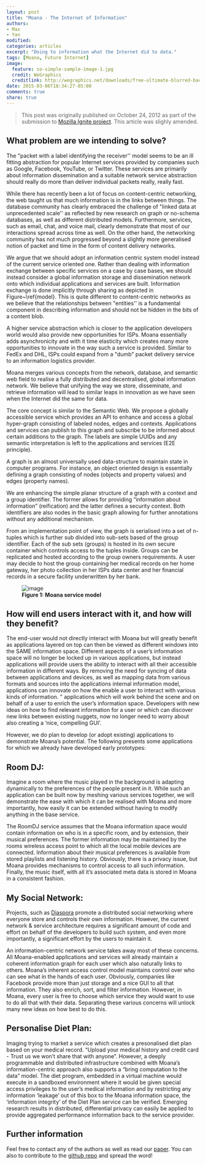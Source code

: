 ```yaml
---
layout: post
title: "Moana - The Internet of Information"
authors: 
- Max
- Yan
modified:
categories: articles
excerpt: "Doing to information what the Internet did to data."
tags: [Moana, Future Internet]
image:
  feature: so-simple-sample-image-1.jpg
  credit: WeGraphics
  creditlink: http://wegraphics.net/downloads/free-ultimate-blurred-background-pack/
date: 2015-03-06T18:34:27-05:00
comments: true
share: true
---
```


> This post was originally published on October 24, 2012 as part of the submission to [Mozilla Ignite project](https://mozillaignite.org/apps/411/). This article was slighly amended.

## What problem are we intending to solve?

The  "packet with a label identifying the receiver'' model seems to be an ill fitting abstraction for popular Internet services provided by companies such as Google, Facebook, YouTube, or Twitter. These services are primarily about information dissemination and a suitable network service abstraction should really do more than deliver individual packets really, really fast.

While there has recently been a lot of focus on content-centric networking, the web taught us that much information is in the links between things. The database community has clearly embraced the challenge of "linked data at unprecedented scale'' as reflected by new research on graph or no-schema databases, as well as different distributed models. Furthermore, services, such as email, chat, and voice mail, clearly demonstrate that most of our interactions spread across time as well. On the other hand, the networking community has not much progressed beyond a slightly more generalised notion of packet and time in the form of content delivery networks.

We argue that we should adopt an information centric system model instead of the current service oriented one. Rather than dealing with information exchange between specific services on a case by case bases, we should instead consider a global information storage and dissemination network onto which individual applications and services are built. Information exchange is done implicitly through sharing as depicted in Figure~\ref{model}. This is quite different to content-centric networks as we believe that the relationships between "entities'' is a fundamental component in describing information and should not be hidden in the bits of a content blob.

A higher service abstraction which is closer to the application developers world would also provide new opportunities for ISPs. Moana essentially adds asynchronicity and with it time elasticity which creates many more opportunities to innovate in the way such a service is provided. Similar to FedEx and DHL, ISPs could expand from a "dumb" packet delivery service to an information logistics provider.

Moana merges various concepts from the network, database, and semantic web field to realise a fully distributed and decentralised, global information network. We believe that unifying the way we store, disseminate, and retrieve information will lead to similar leaps in innovation as we have seen when the Internet did the same for data.

The core concept is similar to the Semantic Web. We propose a globally accessible service which provides an API to enhance and access a global hyper-graph consisting of labeled nodes, edges and contexts. Applications and services can publish to this graph and subscribe to be informed about certain additions to the graph. The labels are simple UUIDs and any semantic interpretation is left to the applications and services (E2E principle).

A graph is an almost universally used data-structure to maintain state in computer programs. For instance, an object oriented design is essentially defining a graph consisting of nodes (objects and property values) and edges (property names).

We are enhancing the simple planar structure of a graph with a context and a group identifier. The former allows for providing “information about information” (reification) and the latter defines a security context. Both identifiers are also nodes in the basic graph allowing for further annotations without any additional mechanism.

From an implementation point of view, the graph is serialised into a set of n-tuples which is further sub divided into sub-sets based of the group identifier. Each of the sub sets (groups) is hosted in its own secure container which controls access to the tuples inside. Groups can be replicated and hosted according to the group owners requirements. A user may decide to host the group containing her medical records on her home gateway, her photo collection in her ISPs data center and her financial records in a secure facility underwritten by her bank.




<figure>
<img src="{{ site.url }}/images/Moana.png" alt="image">
<figcaption><b>Figure 1: Moana service model</b></figcaption>
</figure>

## How will end users interact with it, and how will they benefit?

The end-user would not directly interact with Moana but will greatly benefit as applications layered on top can then be viewed as different windows into the SAME information space. Different aspects of a user’s information space will no longer be locked up in various applications, but instead applications will provide users the ability to interact with all their accessible information in different ways. By removing the need for syncing of data between applications and devices, as well as mapping data from various formats and sources into the applications internal information model, applications can innovate on how the enable a user to interact with various kinds of information. 
" applications which will work behind the scene and on behalf of a user to enrich the user’s information space. Developers with new ideas on how to find relevant information for a user or which can discover new links between existing nuggets, now no longer need to worry about also creating a ‘nice, compelling GUI’. 

However, we do plan to develop (or adopt existing) applications to demonstrate Moana’s potential. The following presents some applications for which we already have developed early prototypes:

## Room DJ:

Imagine a room where the music played in the background is adapting dynamically to the preferences of the people present in it. While such an application can be built now by meshing various services together, we will demonstrate the ease with which it can be
realised with Moana and more importantly, how easily it can be extended without having to modify anything in the base service.

The RoomDJ service assumes that the Moana information space would contain information on who is in a specific room, and by extension, their musical preferences. The former information may be maintained by the rooms wireless access point to which all the local mobile devices are connected. Information about their musical preferences is available from stored playlists and listening history. Obviously, there is a privacy issue, but Moana provides mechanisms to control access to all such information. Finally, the music itself, with all it’s associated meta data is stored in Moana in a consistent fashion. 

## My Social Network:

Projects, such as [Diaspora](https://joindiaspora.com) promote a distributed social networking where everyone store and controls their own information. However,  the current network & service architecture requires a significant amount of code and effort on behalf of the developers to build such system, and even more importantly, a significant effort by the users to maintain it.

An information-centric network service takes away most of these concerns. All Moana-enabled applications and services will already maintain a coherent information graph for each user which also naturally links to others. Moana’s inherent access control model maintains control over who can see what in the hands of each user. Obviously, companies like Facebook provide more than just storage and a nice GUI to all that information. They also enrich, sort, and filter information. However, in Moana, every user is free to choose which service they would want to use to do all that with their data. Separating these various concerns will unlock many new ideas on how best to do this. 

## Personalise Diet Plan:

Imaging trying to market a service which creates a presonalised diet plan based on your medical record. “Upload your medical history and credit card - Trust us we won’t share that with anyone”. However, a deeply programmable and distributed infrastructure combined with Moana’s information-centric approach also supports a “bring computation to the data” model. The diet program, embedded in a virtual machine would execute in a sandboxed environment where it would be given special access privileges to the user’s medical information and by restricting any information ‘leakage’ out of this box to the Moana information space, the ‘information integrity’ of the Diet Plan service can be verified. Emerging research results in distributed, differential privacy can easily be applied to provide aggregated performance information back to the service provider. 

## Further information

Feel free to contact any of the authors as well as read our [paper](http://dl.acm.org/citation.cfm?id=2676735).
You can also to contribute to the [github repo](https://github.com/yansh/MoanaML) and spread the word!
